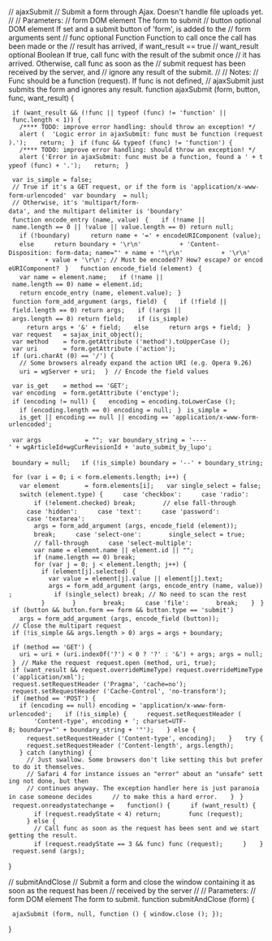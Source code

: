 // ajaxSubmit // Submit a form through Ajax. Doesn't handle file uploads
yet. // // Parameters: // form DOM element The form to submit // button
optional DOM element If set and a submit button of 'form', is added to
the // form arguments sent // func optional Function Function to call
once the call has been made or the // result has arrived, if
want_result == true // want_result optional Boolean If true, call func
with the result of the submit once // it has arrived. Otherwise, call
func as soon as the // submit request has been received by the server,
and // ignore any result of the submit. // // Notes: // Func should be a
function (request). If func is not defined, // ajaxSubmit just submits
the form and ignores any result. function ajaxSubmit (form, button,
func, want_result) {

` if (want_result && (!func || typeof (func) != 'function' || func.length < 1)) {`
`   /**** TODO: improve error handling: should throw an exception! */`
`   alert (  'Logic error in ajaxSubmit: func must be function (request).');`
`   return;`
` }`
` if (func && typeof (func) != 'function') {`
`   /**** TODO: improve error handling: should throw an exception! */`
`   alert ('Error in ajaxSubmit: func must be a function, found a ' + typeof (func) + '.');`
`   return;`
` }`

` var is_simple = false;`
` // True if it's a GET request, or if the form is 'application/x-www-form-urlencoded'`
` var boundary  = null; `
` // Otherwise, it's 'multipart/form-data', and the multipart delimiter is 'boundary'`
` `
` function encode_entry (name, value)`
` {`
`   if (!name || name.length == 0 || !value || value.length == 0) return null;`
`   if (!boundary)`
`     return name + '=' + encodeURIComponent (value);`
`   else`
`     return boundary + '\r\n'`
`          + 'Content-Disposition: form-data; name="' + name + '"\r\n'`
`          + '\r\n'`
`          + value + '\r\n'; // Must be encoded?? How? escape? or encodeURIComponent?`
` }`
` `
` function encode_field (element)`
` {`
`   var name = element.name;`
`   if (!name || name.length == 0) name = element.id;`
`   return encode_entry (name, element.value);`
` }`
` `
` function form_add_argument (args, field)`
` {`
`   if (!field || field.length == 0) return args;`
`   if (!args || args.length == 0) return field;`
`   if (is_simple)`
`     return args + '&' + field;`
`   else`
`     return args + field;`
` }`
`   `
` var request   = sajax_init_object();`
` var method    = form.getAttribute ('method').toUpperCase ();`
` var uri       = form.getAttribute ('action');`
` if (uri.charAt (0) == '/') {`
`   // Some browsers already expand the action URI (e.g. Opera 9.26)`
`   uri = wgServer + uri; `
` }`
` // Encode the field values`

` var is_get    = method == 'GET';`
` var encoding  = form.getAttribute ('enctype');`
` if (encoding != null) {`
`   encoding = encoding.toLowerCase ();`
`   if (encoding.length == 0) encoding = null;`
` }`
` is_simple =`
`   is_get || encoding == null || encoding == 'application/x-www-form-urlencoded';`

` var args            = "";`
` var boundary_string = '----' + wgArticleId+wgCurRevisionId + 'auto_submit_by_lupo';`

` boundary = null;`
` `
` if (!is_simple) boundary = '--' + boundary_string;`

` for (var i = 0; i < form.elements.length; i++) {`
`   var element       = form.elements[i];`
`   var single_select = false;`
`   switch (element.type) {`
`     case 'checkbox':`
`     case 'radio':`
`       if (!element.checked) break;`
`       // else fall-through`
`     case 'hidden':`
`     case 'text':`
`     case 'password':`
`     case 'textarea':`
`       args = form_add_argument (args, encode_field (element));`
`       break;`
`     case 'select-one':`
`       single_select = true;`
`       // fall-through`
`     case 'select-multiple':`
`       var name = element.name || element.id || "";`
`       if (name.length == 0) break;`
`       for (var j = 0; j < element.length; j++) {`
`         if (element[j].selected) {`
`           var value = element[j].value || element[j].text;`
`           args = form_add_argument (args, encode_entry (name, value));`
`           if (single_select) break; // No need to scan the rest`
`         }`
`       }`
`       break;`
`     case 'file':`
`       break;`
`   }`
` }`
` if (button && button.form == form && button.type == 'submit')`
`   args = form_add_argument (args, encode_field (button));`
`   `
` // Close the multipart request`
` if (!is_simple && args.length > 0) args = args + boundary;`

` if (method == 'GET') {`
`   uri = uri + (uri.indexOf('?') < 0 ? '?' : '&') + args; args = null;`
` }`
` // Make the request`
` request.open (method, uri, true);`
` if (want_result && request.overrideMimeType) request.overrideMimeType ('application/xml');`
` request.setRequestHeader ('Pragma', 'cache=no');`
` request.setRequestHeader ('Cache-Control', 'no-transform');`
` if (method == 'POST') {`
`   if (encoding == null) encoding = 'application/x-www-form-urlencoded';`
`   if (!is_simple) {`
`     request.setRequestHeader (`
`       'Content-type', encoding + '; charset=UTF-8; boundary="' + boundary_string + '"');`
`   } else {`
`     request.setRequestHeader ('Content-type', encoding);`
`   }`
`   try {`
`     request.setRequestHeader ('Content-length', args.length);`
`   } catch (anything) {`
`     // Just swallow. Some browsers don't like setting this but prefer to do it themselves.`
`     // Safari 4 for instance issues an "error" about an "unsafe" setting not done, but then`
`     // continues anyway. The exception handler here is just paranoia in case someone decides`
`     // to make this a hard error.`
`   }`
` }`
` request.onreadystatechange =`
`   function() {`
`     if (want_result) {`
`       if (request.readyState < 4) return;`
`       func (request);`
`     } else {`
`       // Call func as soon as the request has been sent and we start getting the result.`
`       if (request.readyState == 3 && func) func (request);`
`     }`
`   }`
` request.send (args);`

}

// submitAndClose // Submit a form and close the window containing it as
soon as the request has been // received by the server // // Parameters:
// form DOM element The form to submit. function submitAndClose (form) {

` ajaxSubmit (form, null, function () { window.close (); });`

}